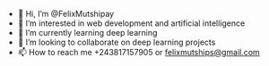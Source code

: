 - 👋 Hi, I’m @FelixMutshipay
- 👀 I’m interested in web development and artificial intelligence 
- 🌱 I’m currently learning deep learning 
- 💞️ I’m looking to collaborate on deep learning projects 
- 📫 How to reach me 
+243817157905 or  felixmutships@gmail.com

<!---
FelixMutshipay/FelixMutshipay is a ✨ special ✨ repository because its `README.md` (this file) appears on your GitHub profile.
You can click the Preview link to take a look at your changes.
--->
